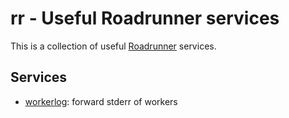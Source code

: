 # rr - Useful Roadrunner services
This is a collection of useful [Roadrunner](https://github.com/spiral/roadrunner) services. 

## Services
* [workerlog](https://github.com/faryon93/rr/tree/master/workerlog): forward stderr of workers